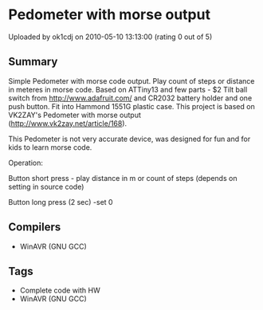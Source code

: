 # Pedometer with morse output

Uploaded by ok1cdj on 2010-05-10 13:13:00 (rating 0 out of 5)

## Summary

Simple Pedometer with morse code output. Play count of steps or distance in meteres in morse code. Based on ATTiny13 and few parts - $2 Tilt ball switch from <http://www.adafruit.com/> and CR2032 battery holder and one push button. Fit into Hammond 1551G plastic case. This project is based on VK2ZAY's Pedometer with morse output (<http://www.vk2zay.net/article/168>).  

This Pedometer is not very accurate device, was designed for fun and for kids to learn morse code.


Operation:  

Button short press - play distance in m or count of steps (depends on setting in source code)  

Button long press (2 sec) -set 0

## Compilers

- WinAVR (GNU GCC)

## Tags

- Complete code with HW
- WinAVR (GNU GCC)
